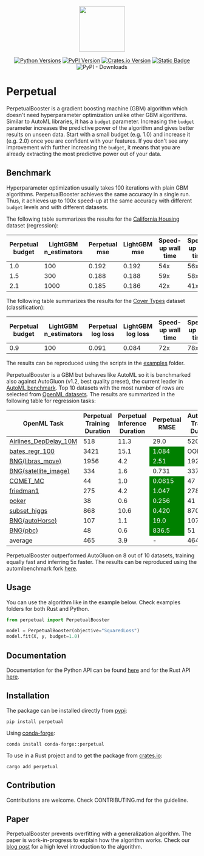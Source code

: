 <p align="center">
  <img  height="120" src="https://github.com/perpetual-ml/perpetual/raw/main/resources/perp_logo.png">
</p>

<div align="center">

[![Python Versions](https://img.shields.io/pypi/pyversions/perpetual.svg?logo=python&logoColor=white)](https://pypi.org/project/perpetual)
[![PyPI Version](https://img.shields.io/pypi/v/perpetual.svg?logo=pypi&logoColor=white)](https://pypi.org/project/perpetual)
[![Crates.io Version](https://img.shields.io/crates/v/perpetual?logo=rust&logoColor=white)](https://crates.io/crates/perpetual)
[![Static Badge](https://img.shields.io/badge/join-discord-blue?logo=discord)](https://discord.gg/AyUK7rr6wy)
![PyPI - Downloads](https://img.shields.io/pypi/dm/perpetual)

</div>

# Perpetual

PerpetualBooster is a gradient boosting machine (GBM) algorithm which doesn't need hyperparameter optimization unlike other GBM algorithms. Similar to AutoML libraries, it has a `budget` parameter. Increasing the `budget` parameter increases the predictive power of the algorithm and gives better results on unseen data. Start with a small budget (e.g. 1.0) and increase it (e.g. 2.0) once you are confident with your features. If you don't see any improvement with further increasing the `budget`, it means that you are already extracting the most predictive power out of your data.

## Benchmark

Hyperparameter optimization usually takes 100 iterations with plain GBM algorithms. PerpetualBooster achieves the same accuracy in a single run. Thus, it achieves up to 100x speed-up at the same accuracy with different `budget` levels and with different datasets.

The following table summarizes the results for the [California Housing](https://scikit-learn.org/stable/modules/generated/sklearn.datasets.fetch_california_housing.html) dataset (regression):

| Perpetual budget | LightGBM n_estimators | Perpetual mse | LightGBM mse | Speed-up wall time | Speed-up cpu time |
| ---------------- | --------------------- | ------------- | ------------ | ------------------ | ----------------- |
| 1.0              | 100                   | 0.192         | 0.192        | 54x                | 56x               |
| 1.5              | 300                   | 0.188         | 0.188        | 59x                | 58x               |
| 2.1              | 1000                  | 0.185         | 0.186        | 42x                | 41x               |

The following table summarizes the results for the [Cover Types](https://scikit-learn.org/stable/modules/generated/sklearn.datasets.fetch_covtype.html) dataset (classification):

| Perpetual budget | LightGBM n_estimators | Perpetual log loss | LightGBM log loss | Speed-up wall time | Speed-up cpu time |
| ---------------- | --------------------- | ------------------ | ----------------- | ------------------ | ----------------- |
| 0.9              | 100                   | 0.091              | 0.084             | 72x                | 78x               |

The results can be reproduced using the scripts in the [examples](./python-package/examples) folder.

PerpetualBooster is a GBM but behaves like AutoML so it is benchmarked also against AutoGluon (v1.2, best quality preset), the current leader in [AutoML benchmark](https://automlbenchmark.streamlit.app/cd_diagram). Top 10 datasets with the most number of rows are selected from [OpenML datasets](https://www.openml.org/). The results are summarized in the following table for regression tasks:

| OpenML Task                                              | Perpetual Training Duration | Perpetual Inference Duration                                      | Perpetual RMSE | AutoGluon Training Duration | AutoGluon Inference Duration                                      | AutoGluon RMSE |
| -------------------------------------------------------- | --------------------------- | ----------------------------------------------------------------- | -------------- | --------------------------- | ----------------------------------------------------------------- | -------------- |
| [Airlines_DepDelay_10M](https://www.openml.org/t/359929) | 518                         | 11.3                                                              | 29.0           | 520                         | 30.9 <td style="background-color:green;color:white;"> 28.8 </td>  |
| [bates_regr_100](https://www.openml.org/t/361940)        | 3421                        | 15.1 <td style="background-color:green;color:white;"> 1.084 </td> | OOM            | OOM                         | OOM                                                               |
| [BNG(libras_move)](https://www.openml.org/t/7327)        | 1956                        | 4.2 <td style="background-color:green;color:white;"> 2.51 </td>   | 1922           | 97.6                        | 2.53                                                              |
| [BNG(satellite_image)](https://www.openml.org/t/7326)    | 334                         | 1.6                                                               | 0.731          | 337                         | 10.0 <td style="background-color:green;color:white;"> 0.721 </td> |
| [COMET_MC](https://www.openml.org/t/14949)               | 44                          | 1.0 <td style="background-color:green;color:white;"> 0.0615 </td> | 47             | 5.0                         | 0.0662                                                            |
| [friedman1](https://www.openml.org/t/361939)             | 275                         | 4.2 <td style="background-color:green;color:white;"> 1.047 </td>  | 278            | 5.1                         | 1.487                                                             |
| [poker](https://www.openml.org/t/10102)                  | 38                          | 0.6 <td style="background-color:green;color:white;"> 0.256 </td>  | 41             | 1.2                         | 0.722                                                             |
| [subset_higgs](https://www.openml.org/t/361955)          | 868                         | 10.6 <td style="background-color:green;color:white;"> 0.420 </td> | 870            | 24.5                        | 0.421                                                             |
| [BNG(autoHorse)](https://www.openml.org/t/7319)          | 107                         | 1.1 <td style="background-color:green;color:white;"> 19.0 </td>   | 107            | 3.2                         | 20.5                                                              |
| [BNG(pbc)](https://www.openml.org/t/7318)                | 48                          | 0.6 <td style="background-color:green;color:white;"> 836.5 </td>  | 51             | 0.2                         | 957.1                                                             |
| average                                                  | 465                         | 3.9                                                               | -              | 464                         | 19.7                                                              | -              |

PerpetualBooster outperformed AutoGluon on 8 out of 10 datasets, training equally fast and inferring 5x faster. The results can be reproduced using the automlbenchmark fork [here](https://github.com/deadsoul44/automlbenchmark).

## Usage

You can use the algorithm like in the example below. Check examples folders for both Rust and Python.

```python
from perpetual import PerpetualBooster

model = PerpetualBooster(objective="SquaredLoss")
model.fit(X, y, budget=1.0)
```

## Documentation

Documentation for the Python API can be found [here](https://perpetual-ml.github.io/perpetual) and for the Rust API [here](https://docs.rs/perpetual/latest/perpetual/).

## Installation

The package can be installed directly from [pypi](https://pypi.org/project/perpetual):

```shell
pip install perpetual
```

Using [conda-forge](https://anaconda.org/conda-forge/perpetual):

```shell
conda install conda-forge::perpetual
```

To use in a Rust project and to get the package from [crates.io](https://crates.io/crates/perpetual):

```shell
cargo add perpetual
```

## Contribution

Contributions are welcome. Check CONTRIBUTING.md for the guideline.

## Paper

PerpetualBooster prevents overfitting with a generalization algorithm. The paper is work-in-progress to explain how the algorithm works. Check our [blog post](https://perpetual-ml.com/blog/how-perpetual-works) for a high level introduction to the algorithm.
